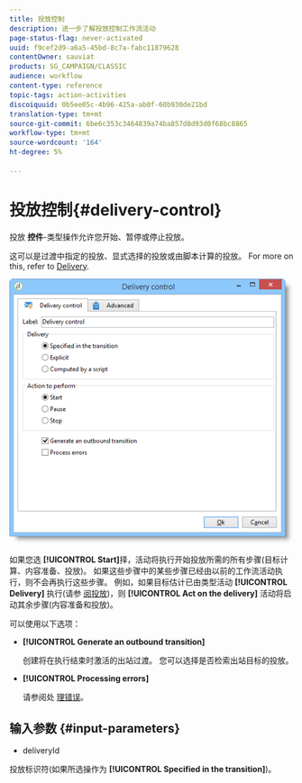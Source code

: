 ```yaml
---
title: 投放控制
description: 进一步了解投放控制工作流活动
page-status-flag: never-activated
uuid: f9cef2d9-a6a5-45bd-8c7a-fabc11879628
contentOwner: sauviat
products: SG_CAMPAIGN/CLASSIC
audience: workflow
content-type: reference
topic-tags: action-activities
discoiquuid: 0b5ee05c-4b96-425a-ab0f-60b930de21bd
translation-type: tm+mt
source-git-commit: 6be6c353c3464839a74ba857d8d93d0f68bc8865
workflow-type: tm+mt
source-wordcount: '164'
ht-degree: 5%

---
```



# 投放控制{#delivery-control}

投放 **控件**-类型操作允许您开始、暂停或停止投放。

这可以是过渡中指定的投放、显式选择的投放或由脚本计算的投放。 For more on this, refer to [Delivery](../../workflow/using/delivery.md).

![](assets/edit_diffusion_act.png)

如果您选 **[!UICONTROL Start]**&#x200B;择，活动将执行开始投放所需的所有步骤(目标计算、内容准备、投放)。 如果这些步骤中的某些步骤已经由以前的工作流活动执行，则不会再执行这些步骤。 例如，如果目标估计已由类型活动 **[!UICONTROL Delivery]** 执行(请参 [阅投放](../../workflow/using/delivery.md))，则 **[!UICONTROL Act on the delivery]** 活动将启动其余步骤(内容准备和投放)。

可以使用以下选项：

* **[!UICONTROL Generate an outbound transition]**

   创建将在执行结束时激活的出站过渡。 您可以选择是否检索出站目标的投放。

* **[!UICONTROL Processing errors]**

   请参阅处 [理错误](../../workflow/using/monitoring-workflow-execution.md#processing-errors)。

## 输入参数 {#input-parameters}

* deliveryId

投放标识符(如果所选操作为 **[!UICONTROL Specified in the transition]**)。
